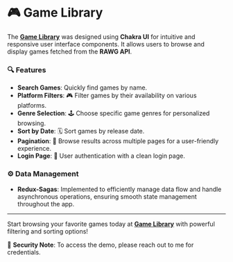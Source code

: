 # 🎮 Game Library

The **[Game Library](https://game-library-roan.vercel.app/)** was designed using **Chakra UI** for intuitive and responsive user interface components. It allows users to browse and display games fetched from the **RAWG API**.

### 🔍 Features

- **Search Games**: Quickly find games by name.
- **Platform Filters**: 🎮 Filter games by their availability on various platforms.
- **Genre Selection**: 🕹️ Choose specific game genres for personalized browsing.
- **Sort by Date**: 🗓️ Sort games by release date.
- **Pagination**: 📄 Browse results across multiple pages for a user-friendly experience.
- **Login Page**: 🔐 User authentication with a clean login page.
  
### ⚙️ Data Management

- **Redux-Sagas**: Implemented to efficiently manage data flow and handle asynchronous operations, ensuring smooth state management throughout the app.

---
Start browsing your favorite games today at **[Game Library](https://game-library-roan.vercel.app/)** with powerful filtering and sorting options!

🔐 **Security Note**: To access the demo, please reach out to me for credentials.
